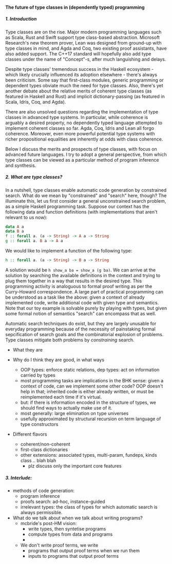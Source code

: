 
#### The future of type classes in (dependently typed) programming

##### 1. Introduction

Type classes are on the rise. Major modern programming languages such as Scala, Rust and Swift support type class-based abstraction. Microsoft Research's new theorem prover, Lean was designed from ground-up with type classes in mind, and Agda and Coq, two existing proof assistants, have also added support. The C++17 standard will hopefully also add type classes under the name of "Concept"-s, after much languishing and delays. 

Despite type classes' tremendous success in the Haskell ecosystem - which likely crucially influenced its adoption elsewhere - there's always been criticism. Some say that first-class modules, generic programming or dependent types obviate much the need for type classes. Also, there's yet another debate about the relative merits of coherent type classes (as featured in Haskell and Rust) and implicit dictionary-passing (as featured in Scala, Idris, Coq, and Agda). 

There are also unsolved questions regarding the implementation of type classes in advanced type systems. In particular, while coherence is arguably a desired property, no dependently typed language attempted to implement coherent classes so far. Agda, Coq, Idris and Lean all forgo coherence. Moreover, even more powerful potential type systems with richer propositional equalities are inherently at odds with class coherence.

Below I discuss the merits and prospects of type classes, with focus on advanced future languages. I try to adopt a general perspective, from which type classes can be viewed as a particular method of program inference and synthesis. 

##### 2. What are type classes?

In a nutshell, type classes enable automatic code generation by constrained search. What do we mean by "constrained" and "search" here, though? The illuminate this, let us first consider a general unconstrained search problem, as a simple Haskell programming task. Suppose our context has the following data and function definitions (with implementations that aren't relevant to us now):

```haskell
data A a
data B a
f :: forall a. (a -> String) -> A a -> String
g :: forall a. B a -> A a 
```

We would like to implement a function of the following type:

```haskell
h :: forall a. (a -> String) -> B a -> String
```

A solution would be `h show_a ba = show_a (g ba)`. We can arrive at the solution by searching the available definitions in the context and trying to plug them together in a way that results in the desired type. This programming activity is analoguous to formal proof writing as per the Curry-Howard correspondence. A large part of practical programming can be understood as a task like the above: given a context of already implemented code, write additional code with given type and semantics. Note that our toy example is solvable purely by playing with types, but given some formal notion of semantics "search" can encompass that as well. 

Automatic search techniques do exist, but they are largely unusable for everyday programming because of the necessity of painstaking formal sepcification of search goals and the combinatorial explosion of problems. Type classes mitigate both problems by *constraining* search.







- What they are
- Why do I think they are good, in what ways
   - OOP types: enforce static relations, dep types: act on information carried by types 
   - most programming tasks are implications in the BHK sense: given a context of code,
     can we implement some other code? OOP doesn't help in that; inherited code is
     either already written, or must be reimplemented each time if it's virtual. 
   - but: if there is information encoded in the structure of types, we should find ways
       to actually make use of it. 
   -  most generally: large elimination on type universes
   -  usefully approximated by structural recursion on term language of type constructors
   
- Different flavors
  - coherent/non-coherent
  - first-class dictionaries
  - other extensions: associated types, multi-param, fundeps, kinds class .. blah blah
    - plz discuss only the important core features
    

##### 3. Interlude: 
  - methods of code generation: 
      - program inference
      - proofs search: ad-hoc, instance-guided
      - irrelevant types: the class of types for which automatic search is always permissible. 
  - What do we talk about when we talk about writing programs?
      - mcbride's post-HM vision:
          - write types, then syntetise programs
          - compute types from data and programs
          - 
      - We don't write proof terms, we write
          - programs that output proof terms when we run them
          - inputs to programs that output proof terms





